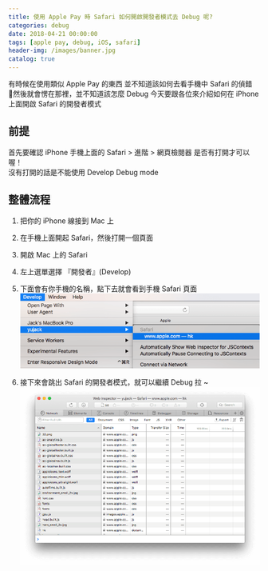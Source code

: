 ```yaml
---
title: 使用 Apple Pay 時 Safari 如何開啟開發者模式去 Debug 呢?
categories: debug
date: 2018-04-21 00:00:00
tags: [apple pay, debug, iOS, safari]
header-img: /images/banner.jpg
catalog: true
---
```


有時候在使用類似 Apple Pay 的東西
並不知道該如何去看手機中 Safari 的偵錯
然後就會愣在那裡，並不知道該怎麼 Debug
今天要跟各位來介紹如何在 iPhone 上面開啟 Safari 的開發者模式

<!--more-->

## 前提
首先要確認 iPhone 手機上面的 Safari > 進階 > 網頁檢閱器 是否有打開才可以喔！  
沒有打開的話是不能使用 Develop Debug mode  

## 整體流程
1. 把你的 iPhone 線接到 Mac 上
2. 在手機上面開起 Safari，然後打開一個頁面
3. 開啟 Mac 上的 Safari
4. 左上選單選擇 『開發者』(Develop)
5. 下面會有你手機的名稱，點下去就會看到手機 Safari 頁面
![](/images/safari-1.png)

6. 接下來會跳出 Safari 的開發者模式，就可以繼續 Debug 拉 ~
![](/images/safari-2.png)
